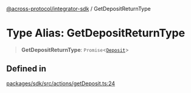 [@across-protocol/integrator-sdk](../README.md) / GetDepositReturnType

# Type Alias: GetDepositReturnType

> **GetDepositReturnType**: `Promise`\<[`Deposit`](Deposit.md)\>

## Defined in

[packages/sdk/src/actions/getDeposit.ts:24](https://github.com/across-protocol/toolkit/blob/0408e9d38e7f5e4687131c33ea4b58d12a946b0d/packages/sdk/src/actions/getDeposit.ts#L24)
